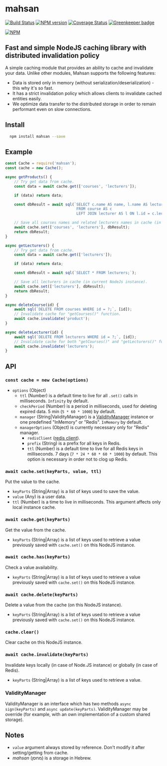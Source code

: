 # mahsan

[![Build Status](https://travis-ci.org/Trax-retail/mahsan.svg?branch=master)](https://travis-ci.org/Trax-retail/mahsan) [![NPM version](https://badge.fury.io/js/mahsan.svg)](http://badge.fury.io/js/mahsan) [![Coverage Status](https://coveralls.io/repos/github/Trax-retail/mahsan/badge.svg?branch=master)](https://coveralls.io/github/Trax-retail/mahsan?branch=master) [![Greenkeeper badge](https://badges.greenkeeper.io/Trax-retail/mahsan.svg)](https://greenkeeper.io/)

[![NPM](https://nodei.co/npm/mahsan.png?downloads=true&downloadRank=true&stars=true)](https://nodei.co/npm/mahsan/)

## Fast and simple NodeJS caching library with distributed invalidation policy

A simple caching module that provides an ability to cache and invalidate your data. Unlike other modules, Mahsan supports the following features:

- Data is stored only in memory (without serialization/deserialization) - this why it's so fast.
- It has a strict invalidation policy which allows clients to invalidate cached entities easily.
- We optimize data transfer to the distributed storage in order to remain performant even on slow connections.

## Install

```bash
  npm install mahsan --save
```

## Example

```js
const Cache = require('mahsan');
const cache = new Cache();

async getProducts() {
    // Try get data from cache.
    const data = await cache.get(['courses', 'lecturers']);

    if (data) return data;

    const dbResult = await sql(`SELECT c.name AS name, l.name AS lecturer
                                FROM course AS c
                                LEFT JOIN lecturer AS l ON l.id = c.lecturer_id;`);

    // Save all courses names and related lecturers names in cache (in current NodeJs instance).
    await cache.set(['courses', 'lecturers'], dbResult);
    return dbResult;
}

async getLecturers() {
    // Try get data from cache.
    const data = await cache.get(['lecturers']);

    if (data) return data;

    const dbResult = await sql(`SELECT * FROM lecturers;`);

    // Save all lecturers in cache (in current NodeJs instance).
    await cache.set(['lecturers'], dbResult);
    return dbResult;
}

async deleteCourse(id) {
    await sql(`DELETE FROM courses WHERE id = ?;`, [id]);
    // Invalidate cache for "getCourses()" function.
    await cache.invalidate('product');
}

async deleteLecturer(id) {
    await sql(`DELETE FROM lecturers WHERE id = ?;`, [id]);
    // Invalidate cache for both "getCourses()" and "getLecturers()" function.
    await cache.invalidate('lecturers');
}

```

## API

### `const cache = new Cache(options)`

- `options` (Object)
    - `ttl` (Number) is a default time to live for all `.set()` calls in milliseconds. `Infinity` by default.
    - `checkPeriod` (Number) is a period in milliseconds, used for deleting expired data. 5 min (`5 * 60 * 1000`) by default.
    - `manager` (String|ValidityManager) is a [ValidityManager](#validitymanager) instance or one predefined "InMemory" or "Redis". `InMemory` by default.
    - `managerOptions` (Object) is currently necessary only for "Redis" manager.
        - `redisClient` ([redis client](https://www.npmjs.com/package/redis)).
        - `prefix` (String) is a prefix for all keys in Redis.
        - `ttl` (Number) is a default time to live for all Redis keys in milliseconds. 7 days (`7 * 24 * 60 * 60 * 1000`) by default. This option is necessary in order not to clog up Redis.

### `await cache.set(keyParts, value, ttl)`

Put the value to the cache.

- `keyParts` (String|Array) is a list of keys used to save the value.
- `value` (Any) is a user data.
- `ttl` (Number) is a time to live in milliseconds. This argument affects only local instance cache.

### `await cache.get(keyParts)`

Get the value from the cache.

- `keyParts` (String|Array) is a list of keys used to retrieve a value previously saved with `cache.set()` on this NodeJS instance.

### `await cache.has(keyParts)`

Check a value availability.

- `keyParts` (String|Array) is a list of keys used to retrieve a value previously saved with `cache.set()` on this NodeJS instance.

### `await cache.delete(keyParts)`

Delete a value from the cache (on this NodeJS instance).

- `keyParts` (String|Array) is a list of keys used to retrieve a value previously saved with `cache.set()` on this NodeJS instance.

### `cache.clear()`

Clear cache on this NodeJS instance.

### `await cache.invalidate(keyParts)`

Invalidate keys locally (in case of Node.JS instance) or globally (in case of Redis).

- `keyParts` (String|Array) is a list of keys used to retrieve a value.

### ValidityManager

ValidityManager is an interface which has two methods `async sign(keyParts)` and `async update(keyParts)`. ValidityManager may be override (for example, with an own implementation of a custom shared storage).

## Notes

- _`value`_ argument always stored by reference. Don't modify it after setting/getting from cache.
- _mahsan_ (מחסן) is a storage in Hebrew.
